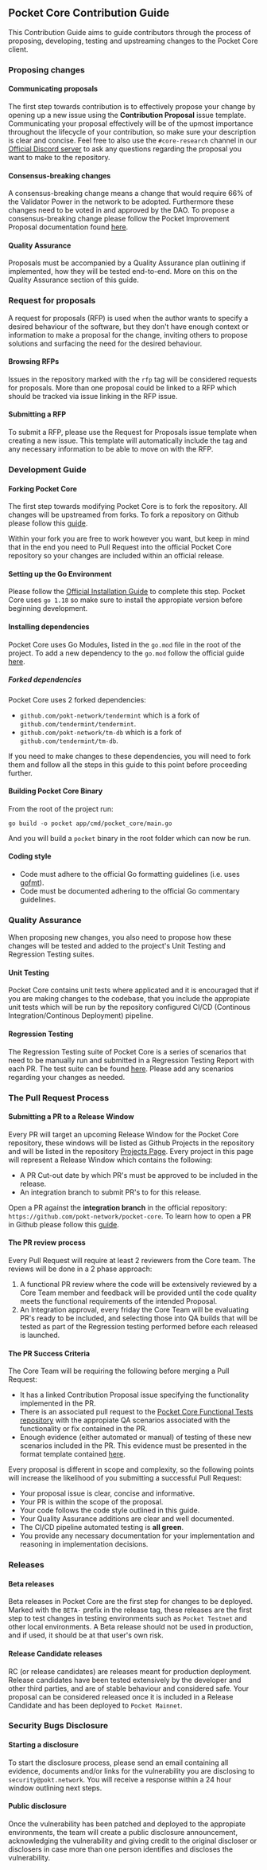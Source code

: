 ## Pocket Core Contribution Guide

This Contribution Guide aims to guide contributors through the process of proposing, developing, testing and upstreaming changes to the Pocket Core client.

### Proposing changes

#### Communicating proposals

The first step towards contribution is to effectively propose your change by opening up a new issue using the **Contribution Proposal** issue template. Communicating your proposal effectively will be of the upmost importance throughout the lifecycle of your contribution, so make sure your description is clear and concise. Feel free to also use the `#core-research` channel in our [Official Discord server](https://bit.ly/POKTARCADEdscrd) to ask any questions regarding the proposal you want to make to the repository.

#### Consensus-breaking changes

A consensus-breaking change means a change that would require 66% of the Validator Power in the network to be adopted. Furthermore these changes need to be voted in and approved by the DAO. To propose a consensus-breaking change please follow the Pocket Improvement Proposal documentation found [here](https://docs.pokt.network/home/paths/governor/submit-a-proposal/pip-pocket-improvement-proposal).

#### Quality Assurance

Proposals must be accompanied by a Quality Assurance plan outlining if implemented, how they will be tested end-to-end. More on this on the Quality Assurance section of this guide.

### Request for proposals

A request for proposals (RFP) is used when the author wants to specify a desired behaviour of the software, but they don't have enough context or information to make a proposal for the change, inviting others to propose solutions and surfacing the need for the desired behaviour.

#### Browsing RFPs

Issues in the repository marked with the `rfp` tag will be considered requests for proposals. More than one proposal could be linked to a RFP which should be tracked via issue linking in the RFP issue.

#### Submitting a RFP

To submit a RFP, please use the Request for Proposals issue template when creating a new issue. This template will automatically include the tag and any necessary information to be able to move on with the RFP.

### Development Guide

#### Forking Pocket Core

The first step towards modifying Pocket Core is to fork the repository. All changes will be upstreamed from forks. To fork a repository on Github please follow this [guide](https://docs.github.com/en/get-started/quickstart/fork-a-repo).

Within your fork you are free to work however you want, but keep in mind that in the end you need to Pull Request into the official Pocket Core repository so your changes are included within an official release.

#### Setting up the Go Environment

Please follow the [Official Installation Guide](https://go.dev/doc/install) to complete this step. Pocket Core uses `go 1.18` so make sure to install the appropiate version before beginning development.

#### Installing dependencies

Pocket Core uses Go Modules, listed in the `go.mod` file in the root of the project. To add a new dependency to the `go.mod` follow the official guide [here](https://pkg.go.dev/cmd/go#hdr-Add_dependencies_to_current_module_and_install_them).

##### Forked dependencies

Pocket Core uses 2 forked dependencies:

- `github.com/pokt-network/tendermint` which is a fork of `github.com/tendermint/tendermint`.
- `github.com/pokt-network/tm-db` which is a fork of `github.com/tendermint/tm-db`.

If you need to make changes to these dependencies, you will need to fork them and follow all the steps in this guide to this point before proceeding further.

#### Building Pocket Core Binary

From the root of the project run:

`go build -o pocket app/cmd/pocket_core/main.go`

And you will build a `pocket` binary in the root folder which can now be run.

#### Coding style

- Code must adhere to the official Go formatting guidelines (i.e. uses [gofmt](https://golang.org/cmd/gofmt)).
- Code must be documented adhering to the official Go commentary guidelines.

### Quality Assurance

When proposing new changes, you also need to propose how these changes will be tested and added to the project's Unit Testing and Regression Testing suites.

#### Unit Testing

Pocket Core contains unit tests where applicated and it is encouraged that if you are making changes to the codebase, that you include the appropiate unit tests which will be run by the repository configured CI/CD (Continous Integration/Continous Deployment) pipeline.

#### Regression Testing

The Regression Testing suite of Pocket Core is a series of scenarios that need to be manually run and submitted in a Regression Testing Report with each PR. The test suite can be found [here](./doc/qa/regression). Please add any scenarios regarding your changes as needed.

### The Pull Request Process

#### Submitting a PR to a Release Window

Every PR will target an upcoming Release Window for the Pocket Core repository, these windows will be listed as Github Projects in the repository and will be listed in the repository [Projects Page](https://github.com/pokt-network/pocket-core/projects?type=classic). Every project in this page will represent a Release Window which contains the following:

- A PR Cut-out date by which PR's must be approved to be included in the release.
- An integration branch to submit PR's to for this release.

Open a PR against the **integration branch** in the official repository: `https://github.com/pokt-network/pocket-core`. To learn how to open a PR in Github please follow this [guide](https://docs.github.com/en/pull-requests/collaborating-with-pull-requests/proposing-changes-to-your-work-with-pull-requests/creating-a-pull-request-from-a-fork).

#### The PR review process

Every Pull Request will require at least 2 reviewers from the Core team. The reviews will be done in a 2 phase approach:

1. A functional PR review where the code will be extensively reviewed by a Core Team member and feedback will be provided until the code quality meets the functional requirements of the intended Proposal.
2. An Integration approval, every friday the Core Team will be evaluating PR's ready to be included, and selecting those into QA builds that will be tested as part of the Regression testing performed before each released is launched.

#### The PR Success Criteria

The Core Team will be requiring the following before merging a Pull Request:

- It has a linked Contribution Proposal issue specifying the functionality implemented in the PR.
- There is an associated pull request to the [Pocket Core Functional Tests repository](https://github.com/pokt-network/pocket-core-func-tests) with the appropiate QA scenarios associated with the functionality or fix contained in the PR.
- Enough evidence (either automated or manual) of testing of these new scenarios included in the PR. This evidence must be presented in the format template contained [here](https://github.com/pokt-network/pocket-core/tree/staging/doc/qa/regression).

Every proposal is different in scope and complexity, so the following points will increase the likelihood of you submitting a successful Pull Request:

- Your proposal issue is clear, concise and informative.
- Your PR is within the scope of the proposal.
- Your code follows the code style outlined in this guide.
- Your Quality Assurance additions are clear and well documented.
- The CI/CD pipeline automated testing is **all green**.
- You provide any necessary documentation for your implementation and reasoning in implementation decisions.

### Releases

#### Beta releases

Beta releases in Pocket Core are the first step for changes to be deployed. Marked with the `BETA-` prefix in the release tag, these releases are the first step to test changes in testing environments such as `Pocket Testnet` and other local environments. A Beta release should not be used in production, and if used, it should be at that user's own risk.

#### Release Candidate releases

RC (or release candidates) are releases meant for production deployment. Release candidates have been tested extensively by the developer and other third parties, and are of stable behaviour and considered safe. Your proposal can be considered released once it is included in a Release Candidate and has been deployed to `Pocket Mainnet`.

### Security Bugs Disclosure

#### Starting a disclosure

To start the disclosure process, please send an email containing all evidence, documents and/or links for the vulnerability you are disclosing to `security@pokt.network`. You will receive a response within a 24 hour window outlining next steps.

#### Public disclosure

Once the vulnerability has been patched and deployed to the appropiate environments, the team will create a public disclosure announcement, acknowledging the vulnerability and giving credit to the original discloser or disclosers in case more than one person identifies and discloses the vulnerability.

